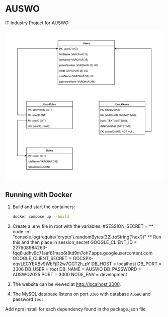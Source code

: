 # AUSWO
IT Industry Project for AUSWO

![Database Schema](databaseSchema.png "Database Schema")

## Running with Docker

1. Build and start the containers:
   ```bash
   docker compose up --build
   ```

2. Create a .env file in root with the variables:
#SESSION_SECRET =  ** node -e "console.log(require('crypto').randomBytes(32).toString('hex'))" ** Run this and then place in session_secret
GOOGLE_CLIENT_ID = 227608984263-fqq6iudhv9c71aaf61mao6t8td9m7oh7.apps.googleusercontent.com
GOOGLE_CLIENT_SECRET = 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
DB_HOST = localhost
DB_PORT = 3306
DB_USER = root
DB_NAME = AUSWO
DB_PASSWORD = AUSWO2025
PORT = 3000
NODE_ENV = development

3. The website can be viewed at [http://localhost:3000](http://localhost:3000).
4. The MySQL database listens on port `3306` with database `AUSWO` and password `test`.


Add npm install for each dependency found in the package.json file